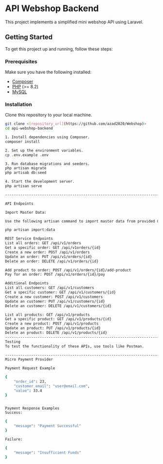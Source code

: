 # API Webshop Backend

This project implements a simplified mini webshop API using Laravel.

## Getting Started

To get this project up and running, follow these steps:

### Prerequisites

Make sure you have the following installed:

- [Composer](https://getcomposer.org/)
- [PHP](https://www.php.net/) (>= 8.2)
- [MySQL](https://www.mysql.com/) 

### Installation

Clone this repository to your local machine.

```bash
git clone <[repository_url](https://github.com/azad2020/Webshop)>
cd api-webshop-backend

1. Install dependencies using Composer.
composer install

2. Set up the environment variables.
cp .env.example .env

3. Run database migrations and seeders.
php artisan migrate
php artisab db:seed

4. Start the development server.
php artisan serve

-----------------------------------------------------------------------------------------------------------------------------------------------------------------

API Endpoints

Import Master Data:

Use the following artisan command to import master data from provided CSV files.

php artisan import:data

REST Service Endpoints
List all orders: GET /api/v1/orders
Get a specific order: GET /api/v1orders/{id}
Create a new order: POST /api/v1/orders
Update an order: PUT /api/v1/orders/{id}
Delete an order: DELETE /api/v1/orders/{id}

Add product to order: POST /api/v1/orders/{id}/add-product
Pay for an order: POST /api/v1/orders/{id}/pay

Additional Endpoints
List all customers: GET /api/v1/customers
Get a specific customer: GET /api/v1/customers/{id}
Create a new customer: POST /api/v1/customers
Update an customer: PUT /api/v1/customers/{id}
Delete an customer: DELETE /api/v1/customers/{id}

List all products: GET /api/v1/products
Get a specific product: GET /api/v1/products/{id}
Create a new product: POST /api/v1/products
Update an product: PUT /api/v1/products/{id}
Delete an product: DELETE /api/v1/products/{id}
-----------------------------------------------------------------------------------------------------------------------------------------------------------------
Testing
To test the functionality of these APIs, use tools like Postman.

-----------------------------------------------------------------------------------------------------------------------------------------------------------------
Micro Payment Provider

Payment Request Example

{
    "order_id": 23,
    "customer_email": "user@email.com",
    "value": 33.4
}


Payment Response Examples
Success:

{
    "message": "Payment Successful"
}

Failure:

{
    "message": "Insufficient Funds"
}


